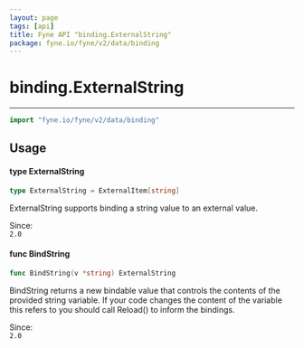 ```yaml
---
layout: page
tags: [api]
title: Fyne API "binding.ExternalString"
package: fyne.io/fyne/v2/data/binding
---
```


# binding.ExternalString
---
```go
import "fyne.io/fyne/v2/data/binding"
```

## Usage

#### type ExternalString

```go
type ExternalString = ExternalItem[string]
```

ExternalString supports binding a string value to an external value.


<div class="since">Since: <code>
2.0</code></div>

#### func  BindString

```go
func BindString(v *string) ExternalString
```
BindString returns a new bindable value that controls the contents of the provided string variable. If your code changes the content of the variable this refers to you should call Reload() to inform the bindings.


<div class="since">Since: <code>
2.0</code></div>
